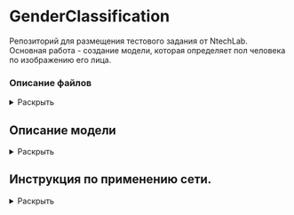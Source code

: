# GenderClassification

Репозиторий для размещения тестового задания от NtechLab.  
Основная работа - создание модели, которая определяет пол человека по изображению его лица.

### Описание файлов
<details>
  <summary>Раскрыть</summary>  
  
  1. MaxSubArray.py - содержит функцию findMaxSubArray(A) к первому заданию.
  2. GenderClassification_#.ipynb - Jupyter notebooks с шагами по обучению сети
  3. process.py - cкрипт для использования нейросети
  4. model - папка с tf.model, которую использует скрипт process.py для загрузки модели
</details>

## Описание модели
<details>
  <summary>Раскрыть</summary><br/>  
  
  В работе
</details>

## Инструкция по применению сети.
<details>
  <summary>Раскрыть</summary>  
  
  1) Убедитесь, что у вас установлен python с tensorflow версии 2 и выше
  2) Скопируйте файл process.py вместе с папкой model в одну директорию.

  ![](desc_images/folder_files.png)

  3) Запустите командную строку и перейдите в директорию с файлами. Можете разместить изображения в эту же папку.

  ![](desc_images/changefolder.jpg)

  4) Запустите скрипт указав путь к папке с изображениями.

  ![](desc_images/process_exec.png)
</details>
